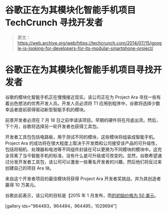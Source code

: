 # 谷歌正在为其模块化智能手机项目 TechCrunch 寻找开发者

> 原文：<https://web.archive.org/web/https://techcrunch.com/2014/07/15/google-is-looking-for-developers-for-its-modular-smartphone-project/>

# 谷歌正在为其模块化智能手机项目寻找开发者

谷歌的模块化智能手机正在慢慢接近现实。该公司正在为 Project Ara 寻找一些有着出色想法的优秀开发人员。开发人员必须将 T1 应用到程序中，谷歌将选择少数幸运者提前获得驱动新型智能手机的模块。

前景开发者必须在 7 月 18 日之前申请该项目。早期的硬件将在月底出货。然后，下个月，谷歌将选择另一轮开发者也获得工具包。

开发者工具包包括电路板，用于测试不同的模块，这些模块将组装成智能手机。Project Ara 的成功将在很大程度上取决于开发商和公司接受该产品的可升级性，包括将相机、处理器和电池等不同组件封装在可以更换为不同模块的模块中。这完全背离了当今智能手机的标准，没有什么是可升级或可改变的。显然，谷歌希望通过分发开发者工具包，该公司可以激发一些著名开发者的兴趣，然后他们将反过来创建自己的项目 Ara 块。

来自这个开发者项目的最佳模块将获得 Project Ara 开发者奖挑战，并为其创造者赢得 10 万美元。

谷歌此前表示，该公司的目标是【2015 年 1 月发布，而[的初始价格为 50 美元](https://web.archive.org/web/20221206111316/https://beta.techcrunch.com/2014/02/27/googles-project-ara-50-modular-smartphone-could-change-the-way-we-buy-phones-starting-next-year/)。

[gallery ids="964493，964494，964495，1029694"]